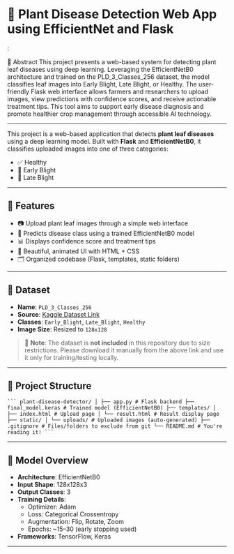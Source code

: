 # 🌿 Plant Disease Detection Web App using EfficientNet and Flask
:

📝 Abstract
This project presents a web-based system for detecting plant leaf diseases using deep learning. Leveraging the EfficientNetB0 architecture and trained on the PLD_3_Classes_256 dataset, the model classifies leaf images into Early Blight, Late Blight, or Healthy. The user-friendly Flask web interface allows farmers and researchers to upload images, view predictions with confidence scores, and receive actionable treatment tips. This tool aims to support early disease diagnosis and promote healthier crop management through accessible AI technology.

---

This project is a web-based application that detects **plant leaf diseases** using a deep learning model. Built with **Flask** and **EfficientNetB0**, it classifies uploaded images into one of three categories:

- ✅ Healthy
- 🍂 Early Blight
- 🍂 Late Blight

---

## 🚀 Features

- 📷 Upload plant leaf images through a simple web interface
- 🤖 Predicts disease class using a trained EfficientNetB0 model
- 📊 Displays confidence score and treatment tips
- 🎨 Beautiful, animated UI with HTML + CSS
- 🗂 Organized codebase (Flask, templates, static folders)

---

## 📁 Dataset

- **Name**: `PLD_3_Classes_256`
- **Source**: [Kaggle Dataset Link](https://www.kaggle.com/datasets/smaranjitghose/plant-disease-detection-dataset)
- **Classes**: `Early_Blight`, `Late_Blight`, `Healthy`
- **Image Size**: Resized to `128x128`

> 📌 **Note**: The dataset is **not included** in this repository due to size restrictions. Please download it manually from the above link and use it only for training/testing locally.

---

## 💾 Project Structure

<pre lang="bash"><code>``` plant-disease-detector/ │ ├── app.py # Flask backend ├── final_model.keras # Trained model (EfficientNetB0) ├── templates/ │ ├── index.html # Upload page │ └── result.html # Result display page ├── static/ │ └── uploads/ # Uploaded images (auto-generated) ├── .gitignore # Files/folders to exclude from git └── README.md # You're reading it! ``` </code></pre>
---

## 🧠 Model Overview

- **Architecture**: EfficientNetB0
- **Input Shape**: 128x128x3
- **Output Classes**: 3
- **Training Details**:
  - Optimizer: Adam
  - Loss: Categorical Crossentropy
  - Augmentation: Flip, Rotate, Zoom
  - Epochs: ~15–30 (early stopping used)
- **Frameworks**: TensorFlow, Keras

---
